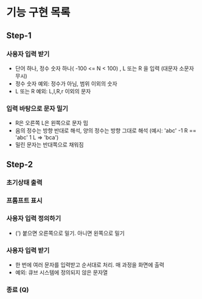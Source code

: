 # 기능 구현 목록

## Step-1
### 사용자 입력 받기
- 단어 하나, 정수 숫자 하나( -100 <= N < 100) , L 또는 R 을 입력 (대문자 소문자 무시)
- 정수 숫자 예외: 정수가 아님, 범위 이외의 숫자
- L 또는 R 예외: L,l,R,r 이외의 문자

### 입력 바탕으로 문자 밀기
- R은 오른쪽 L은 왼쪽으로 문자 밈
- 음의 정수는 방향 반대로 해석, 양의 정수는 방향 그대로 해석
  (예시: 'abc' -1 R == 'abc' 1 L => 'bca')
- 밀린 문자는 반대쪽으로 채워짐

## Step-2
### 초기상태 출력
### 프롬프트 표시
### 사용자 입력 정의하기
- (') 붙으면 오른쪽으로 밀기. 아니면 왼쪽으로 밀기
### 사용자 입력 받기
- 한 번에 여러 문자를 입력받고 순서대로 처리. 매 과정을 화면에 출력
- 예외: 큐브 시스템에 정의되지 않은 문자열
### 종료 (Q)